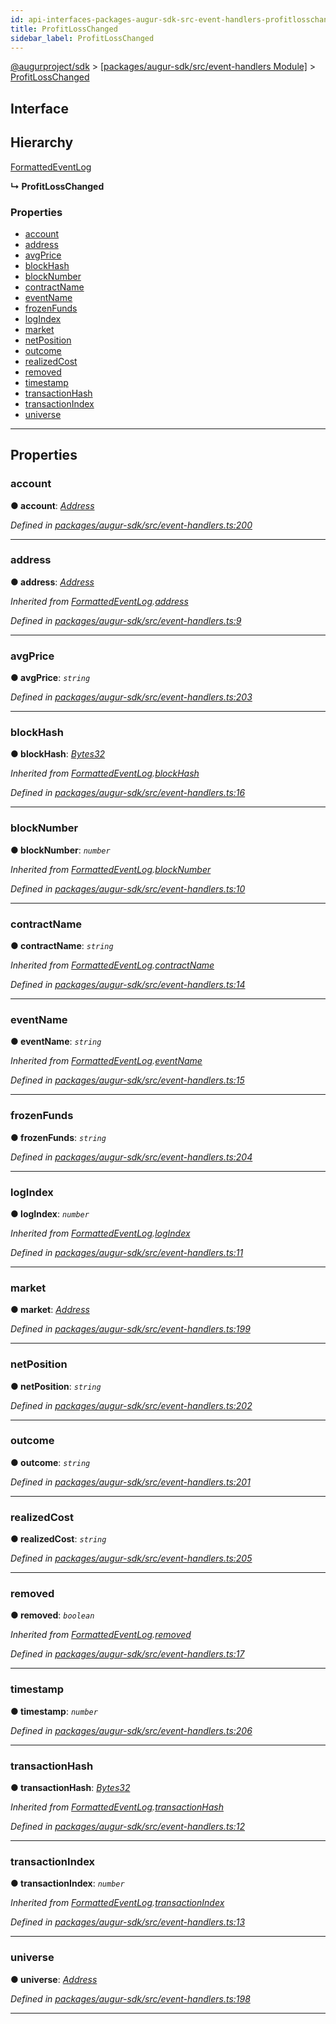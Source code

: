 ```yaml
---
id: api-interfaces-packages-augur-sdk-src-event-handlers-profitlosschanged
title: ProfitLossChanged
sidebar_label: ProfitLossChanged
---
```


[@augurproject/sdk](api-readme.md) > [[packages/augur-sdk/src/event-handlers Module]](api-modules-packages-augur-sdk-src-event-handlers-module.md) > [ProfitLossChanged](api-interfaces-packages-augur-sdk-src-event-handlers-profitlosschanged.md)

## Interface

## Hierarchy

 [FormattedEventLog](api-interfaces-packages-augur-sdk-src-event-handlers-formattedeventlog.md)

**↳ ProfitLossChanged**

### Properties

* [account](api-interfaces-packages-augur-sdk-src-event-handlers-profitlosschanged.md#account)
* [address](api-interfaces-packages-augur-sdk-src-event-handlers-profitlosschanged.md#address)
* [avgPrice](api-interfaces-packages-augur-sdk-src-event-handlers-profitlosschanged.md#avgprice)
* [blockHash](api-interfaces-packages-augur-sdk-src-event-handlers-profitlosschanged.md#blockhash)
* [blockNumber](api-interfaces-packages-augur-sdk-src-event-handlers-profitlosschanged.md#blocknumber)
* [contractName](api-interfaces-packages-augur-sdk-src-event-handlers-profitlosschanged.md#contractname)
* [eventName](api-interfaces-packages-augur-sdk-src-event-handlers-profitlosschanged.md#eventname)
* [frozenFunds](api-interfaces-packages-augur-sdk-src-event-handlers-profitlosschanged.md#frozenfunds)
* [logIndex](api-interfaces-packages-augur-sdk-src-event-handlers-profitlosschanged.md#logindex)
* [market](api-interfaces-packages-augur-sdk-src-event-handlers-profitlosschanged.md#market)
* [netPosition](api-interfaces-packages-augur-sdk-src-event-handlers-profitlosschanged.md#netposition)
* [outcome](api-interfaces-packages-augur-sdk-src-event-handlers-profitlosschanged.md#outcome)
* [realizedCost](api-interfaces-packages-augur-sdk-src-event-handlers-profitlosschanged.md#realizedcost)
* [removed](api-interfaces-packages-augur-sdk-src-event-handlers-profitlosschanged.md#removed)
* [timestamp](api-interfaces-packages-augur-sdk-src-event-handlers-profitlosschanged.md#timestamp)
* [transactionHash](api-interfaces-packages-augur-sdk-src-event-handlers-profitlosschanged.md#transactionhash)
* [transactionIndex](api-interfaces-packages-augur-sdk-src-event-handlers-profitlosschanged.md#transactionindex)
* [universe](api-interfaces-packages-augur-sdk-src-event-handlers-profitlosschanged.md#universe)

---

## Properties

<a id="account"></a>

###  account

**● account**: *[Address](api-modules-packages-augur-sdk-src-event-handlers-module.md#address)*

*Defined in [packages/augur-sdk/src/event-handlers.ts:200](https://github.com/AugurProject/augur/blob/bae2172ca0/packages/augur-sdk/src/event-handlers.ts#L200)*

___
<a id="address"></a>

###  address

**● address**: *[Address](api-modules-packages-augur-sdk-src-event-handlers-module.md#address)*

*Inherited from [FormattedEventLog](api-interfaces-packages-augur-sdk-src-event-handlers-formattedeventlog.md).[address](api-interfaces-packages-augur-sdk-src-event-handlers-formattedeventlog.md#address)*

*Defined in [packages/augur-sdk/src/event-handlers.ts:9](https://github.com/AugurProject/augur/blob/bae2172ca0/packages/augur-sdk/src/event-handlers.ts#L9)*

___
<a id="avgprice"></a>

###  avgPrice

**● avgPrice**: *`string`*

*Defined in [packages/augur-sdk/src/event-handlers.ts:203](https://github.com/AugurProject/augur/blob/bae2172ca0/packages/augur-sdk/src/event-handlers.ts#L203)*

___
<a id="blockhash"></a>

###  blockHash

**● blockHash**: *[Bytes32](api-modules-packages-augur-sdk-src-event-handlers-module.md#bytes32)*

*Inherited from [FormattedEventLog](api-interfaces-packages-augur-sdk-src-event-handlers-formattedeventlog.md).[blockHash](api-interfaces-packages-augur-sdk-src-event-handlers-formattedeventlog.md#blockhash)*

*Defined in [packages/augur-sdk/src/event-handlers.ts:16](https://github.com/AugurProject/augur/blob/bae2172ca0/packages/augur-sdk/src/event-handlers.ts#L16)*

___
<a id="blocknumber"></a>

###  blockNumber

**● blockNumber**: *`number`*

*Inherited from [FormattedEventLog](api-interfaces-packages-augur-sdk-src-event-handlers-formattedeventlog.md).[blockNumber](api-interfaces-packages-augur-sdk-src-event-handlers-formattedeventlog.md#blocknumber)*

*Defined in [packages/augur-sdk/src/event-handlers.ts:10](https://github.com/AugurProject/augur/blob/bae2172ca0/packages/augur-sdk/src/event-handlers.ts#L10)*

___
<a id="contractname"></a>

###  contractName

**● contractName**: *`string`*

*Inherited from [FormattedEventLog](api-interfaces-packages-augur-sdk-src-event-handlers-formattedeventlog.md).[contractName](api-interfaces-packages-augur-sdk-src-event-handlers-formattedeventlog.md#contractname)*

*Defined in [packages/augur-sdk/src/event-handlers.ts:14](https://github.com/AugurProject/augur/blob/bae2172ca0/packages/augur-sdk/src/event-handlers.ts#L14)*

___
<a id="eventname"></a>

###  eventName

**● eventName**: *`string`*

*Inherited from [FormattedEventLog](api-interfaces-packages-augur-sdk-src-event-handlers-formattedeventlog.md).[eventName](api-interfaces-packages-augur-sdk-src-event-handlers-formattedeventlog.md#eventname)*

*Defined in [packages/augur-sdk/src/event-handlers.ts:15](https://github.com/AugurProject/augur/blob/bae2172ca0/packages/augur-sdk/src/event-handlers.ts#L15)*

___
<a id="frozenfunds"></a>

###  frozenFunds

**● frozenFunds**: *`string`*

*Defined in [packages/augur-sdk/src/event-handlers.ts:204](https://github.com/AugurProject/augur/blob/bae2172ca0/packages/augur-sdk/src/event-handlers.ts#L204)*

___
<a id="logindex"></a>

###  logIndex

**● logIndex**: *`number`*

*Inherited from [FormattedEventLog](api-interfaces-packages-augur-sdk-src-event-handlers-formattedeventlog.md).[logIndex](api-interfaces-packages-augur-sdk-src-event-handlers-formattedeventlog.md#logindex)*

*Defined in [packages/augur-sdk/src/event-handlers.ts:11](https://github.com/AugurProject/augur/blob/bae2172ca0/packages/augur-sdk/src/event-handlers.ts#L11)*

___
<a id="market"></a>

###  market

**● market**: *[Address](api-modules-packages-augur-sdk-src-event-handlers-module.md#address)*

*Defined in [packages/augur-sdk/src/event-handlers.ts:199](https://github.com/AugurProject/augur/blob/bae2172ca0/packages/augur-sdk/src/event-handlers.ts#L199)*

___
<a id="netposition"></a>

###  netPosition

**● netPosition**: *`string`*

*Defined in [packages/augur-sdk/src/event-handlers.ts:202](https://github.com/AugurProject/augur/blob/bae2172ca0/packages/augur-sdk/src/event-handlers.ts#L202)*

___
<a id="outcome"></a>

###  outcome

**● outcome**: *`string`*

*Defined in [packages/augur-sdk/src/event-handlers.ts:201](https://github.com/AugurProject/augur/blob/bae2172ca0/packages/augur-sdk/src/event-handlers.ts#L201)*

___
<a id="realizedcost"></a>

###  realizedCost

**● realizedCost**: *`string`*

*Defined in [packages/augur-sdk/src/event-handlers.ts:205](https://github.com/AugurProject/augur/blob/bae2172ca0/packages/augur-sdk/src/event-handlers.ts#L205)*

___
<a id="removed"></a>

###  removed

**● removed**: *`boolean`*

*Inherited from [FormattedEventLog](api-interfaces-packages-augur-sdk-src-event-handlers-formattedeventlog.md).[removed](api-interfaces-packages-augur-sdk-src-event-handlers-formattedeventlog.md#removed)*

*Defined in [packages/augur-sdk/src/event-handlers.ts:17](https://github.com/AugurProject/augur/blob/bae2172ca0/packages/augur-sdk/src/event-handlers.ts#L17)*

___
<a id="timestamp"></a>

###  timestamp

**● timestamp**: *`number`*

*Defined in [packages/augur-sdk/src/event-handlers.ts:206](https://github.com/AugurProject/augur/blob/bae2172ca0/packages/augur-sdk/src/event-handlers.ts#L206)*

___
<a id="transactionhash"></a>

###  transactionHash

**● transactionHash**: *[Bytes32](api-modules-packages-augur-sdk-src-event-handlers-module.md#bytes32)*

*Inherited from [FormattedEventLog](api-interfaces-packages-augur-sdk-src-event-handlers-formattedeventlog.md).[transactionHash](api-interfaces-packages-augur-sdk-src-event-handlers-formattedeventlog.md#transactionhash)*

*Defined in [packages/augur-sdk/src/event-handlers.ts:12](https://github.com/AugurProject/augur/blob/bae2172ca0/packages/augur-sdk/src/event-handlers.ts#L12)*

___
<a id="transactionindex"></a>

###  transactionIndex

**● transactionIndex**: *`number`*

*Inherited from [FormattedEventLog](api-interfaces-packages-augur-sdk-src-event-handlers-formattedeventlog.md).[transactionIndex](api-interfaces-packages-augur-sdk-src-event-handlers-formattedeventlog.md#transactionindex)*

*Defined in [packages/augur-sdk/src/event-handlers.ts:13](https://github.com/AugurProject/augur/blob/bae2172ca0/packages/augur-sdk/src/event-handlers.ts#L13)*

___
<a id="universe"></a>

###  universe

**● universe**: *[Address](api-modules-packages-augur-sdk-src-event-handlers-module.md#address)*

*Defined in [packages/augur-sdk/src/event-handlers.ts:198](https://github.com/AugurProject/augur/blob/bae2172ca0/packages/augur-sdk/src/event-handlers.ts#L198)*

___

